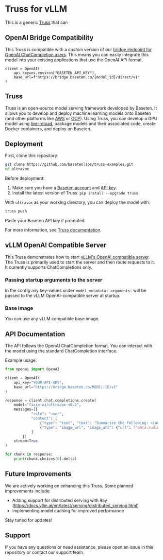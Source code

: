 # Truss for vLLM

This is a generic [Truss](https://truss.baseten.co/) that can

## OpenAI Bridge Compatibility

This Truss is compatible with a *custom* version of our [bridge endpoint for OpenAI ChatCompletion users](https://docs.baseten.co/api-reference/openai). This means you can easily integrate this model into your existing applications that use the OpenAI API format.

```
client = OpenAI(
    api_key=os.environ["BASETEN_API_KEY"],
    base_url=f"https://bridge.baseten.co/{model_id}/direct/v1"
)
```

## Truss

Truss is an open-source model serving framework developed by Baseten. It allows you to develop and deploy machine learning models onto Baseten (and other platforms like [AWS](https://truss.baseten.co/deploy/aws) or [GCP](https://truss.baseten.co/deploy/gcp)). Using Truss, you can develop a GPU model using [live-reload](https://baseten.co/blog/technical-deep-dive-truss-live-reload), package models and their associated code, create Docker containers, and deploy on Baseten.

## Deployment

First, clone this repository:

```sh
git clone https://github.com/basetenlabs/truss-examples.git
cd ultravox
```

Before deployment:

1. Make sure you have a [Baseten account](https://app.baseten.co/signup) and [API key](https://app.baseten.co/settings/account/api_keys).
2. Install the latest version of Truss: `pip install --upgrade truss`

With `ultravox` as your working directory, you can deploy the model with:

```sh
truss push
```

Paste your Baseten API key if prompted.

For more information, see [Truss documentation](https://truss.baseten.co).

## vLLM OpenAI Compatible Server

This Truss demonstrates how to start [vLLM's OpenAI compatible server](https://docs.vllm.ai/en/latest/serving/openai_compatible_server.html). The Truss is primarily used to start the server and then route requests to it. It currently supports ChatCompletions only.

### Passing startup arguments to the server

In the config any key-values under `model_metadata: arguments:` will be passed to the vLLM OpenAI-compatible server at startup.

### Base Image

You can use any vLLM compatible base image.

## API Documentation

The API follows the OpenAI ChatCompletion format. You can interact with the model using the standard ChatCompletion interface.

Example usage:

```python
from openai import OpenAI

client = OpenAI(
    api_key="YOUR-API-KEY",
    base_url="https://bridge.baseten.co/MODEL-ID/v1"
)

response = client.chat.completions.create(
    model="fixie-ai/ultravox-v0.2",
    messages=[{
            "role": "user",
            "content": [
                {"type": "text", "text": "Summarize the following: <|audio|>"},
                {"type": "image_url", "image_url": {"url": f"data:audio/wav;base64,{base64_wav}"}}
            ]
        }]
    stream=True
)

for chunk in response:
    print(chunk.choices[0].delta)
```

## Future Improvements

We are actively working on enhancing this Truss. Some planned improvements include:

- Adding support for distributed serving with Ray (https://docs.vllm.ai/en/latest/serving/distributed_serving.html)
- Implementing model caching for improved performance

Stay tuned for updates!

## Support

If you have any questions or need assistance, please open an issue in this repository or contact our support team.

